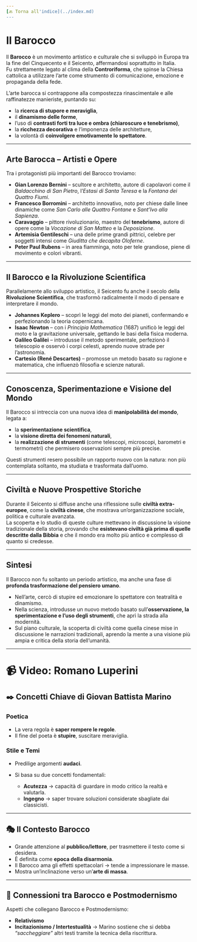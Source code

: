 ```yaml
---
[🔙 Torna all'indice](../index.md)
---
```


# Il Barocco

Il **Barocco** è un movimento artistico e culturale che si sviluppò in Europa tra la fine del Cinquecento e il Seicento, affermandosi soprattutto in Italia.  
Fu strettamente legato al clima della **Controriforma**, che spinse la Chiesa cattolica a utilizzare l’arte come strumento di comunicazione, emozione e propaganda della fede.

L’arte barocca si contrappone alla compostezza rinascimentale e alle raffinatezze manieriste, puntando su:

- la **ricerca di stupore e meraviglia**,
- il **dinamismo delle forme**,
- l’uso di **contrasti forti tra luce e ombra (chiaroscuro e tenebrismo)**,
- la **ricchezza decorativa** e l’imponenza delle architetture,
- la volontà di **coinvolgere emotivamente lo spettatore**.

---

## Arte Barocca – Artisti e Opere

Tra i protagonisti più importanti del Barocco troviamo:

- **Gian Lorenzo Bernini** – scultore e architetto, autore di capolavori come il _Baldacchino di San Pietro_, l’_Estasi di Santa Teresa_ e la _Fontana dei Quattro Fiumi_.
- **Francesco Borromini** – architetto innovativo, noto per chiese dalle linee dinamiche come _San Carlo alle Quattro Fontane_ e _Sant’Ivo alla Sapienza_.
- **Caravaggio** – pittore rivoluzionario, maestro del **tenebrismo**, autore di opere come la _Vocazione di San Matteo_ e la _Deposizione_.
- **Artemisia Gentileschi** – una delle prime grandi pittrici, celebre per soggetti intensi come _Giuditta che decapita Oloferne_.
- **Peter Paul Rubens** – in area fiamminga, noto per tele grandiose, piene di movimento e colori vibranti.

---

## Il Barocco e la Rivoluzione Scientifica

Parallelamente allo sviluppo artistico, il Seicento fu anche il secolo della **Rivoluzione Scientifica**, che trasformò radicalmente il modo di pensare e interpretare il mondo.

- **Johannes Keplero** – scoprì le leggi del moto dei pianeti, confermando e perfezionando la teoria copernicana.
- **Isaac Newton** – con i _Principia Mathematica_ (1687) unificò le leggi del moto e la gravitazione universale, gettando le basi della fisica moderna.
- **Galileo Galilei** – introdusse il metodo sperimentale, perfezionò il telescopio e osservò i corpi celesti, aprendo nuove strade per l’astronomia.
- **Cartesio (René Descartes)** – promosse un metodo basato su ragione e matematica, che influenzò filosofia e scienze naturali.

---

## Conoscenza, Sperimentazione e Visione del Mondo

Il Barocco si intreccia con una nuova idea di **manipolabilità del mondo**, legata a:

- la **sperimentazione scientifica**,
- la **visione diretta dei fenomeni naturali**,
- la **realizzazione di strumenti** (come telescopi, microscopi, barometri e termometri) che permisero osservazioni sempre più precise.

Questi strumenti resero possibile un rapporto nuovo con la natura: non più contemplata soltanto, ma studiata e trasformata dall’uomo.

---

## Civiltà e Nuove Prospettive Storiche

Durante il Seicento si diffuse anche una riflessione sulle **civiltà extra-europee**, come la **civiltà cinese**, che mostrava un’organizzazione sociale, politica e culturale avanzata.  
La scoperta e lo studio di queste culture mettevano in discussione la visione tradizionale della storia, provando che **esistevano civiltà già prima di quelle descritte dalla Bibbia** e che il mondo era molto più antico e complesso di quanto si credesse.

---

## Sintesi

Il Barocco non fu soltanto un periodo artistico, ma anche una fase di **profonda trasformazione del pensiero umano**.

- Nell’arte, cercò di stupire ed emozionare lo spettatore con teatralità e dinamismo.
- Nella scienza, introdusse un nuovo metodo basato sull’**osservazione, la sperimentazione e l’uso degli strumenti**, che aprì la strada alla modernità.
- Sul piano culturale, la scoperta di civiltà come quella cinese mise in discussione le narrazioni tradizionali, aprendo la mente a una visione più ampia e critica della storia dell’umanità.

---

# 📹 Video: Romano Luperini

## ✒️ Concetti Chiave di Giovan Battista Marino

### Poetica
- La vera regola è **saper rompere le regole**.  
- Il fine del poeta è **stupire**, suscitare meraviglia.  

### Stile e Temi
- Predilige argomenti **audaci**.  
- Si basa su due concetti fondamentali:  

  - **Acutezza** → capacità di guardare in modo critico la realtà e valutarla.  
  - **Ingegno** → saper trovare soluzioni considerate sbagliate dai classicisti.  

---

## 🎭 Il Contesto Barocco
- Grande attenzione al **pubblico/lettore**, per trasmettere il testo come si desidera.  
- È definita come **epoca della disarmonia**.  
- Il Barocco ama gli effetti spettacolari → tende a impressionare le masse.  
- Mostra un’inclinazione verso un’**arte di massa**.  

---

## 🔗 Connessioni tra Barocco e Postmodernismo
Aspetti che collegano Barocco e Postmodernismo:  
- **Relativismo**  
- **Incitazionismo / Intertestualità** → Marino sostiene che si debba *“saccheggiare”* altri testi tramite la tecnica della riscrittura.  

